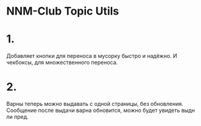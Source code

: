 # NNM-Club Topic Utils

# 1. 
Добавляет кнопки для  переноса в мусорку быстро и надёжно. И чекбоксы, для множественного переноса.

# 2.
Варны теперь можно выдавать с одной страницы, без обновления. Сообщение после выдачи варна обновится, можно будет увидеть выдн ли пред.
